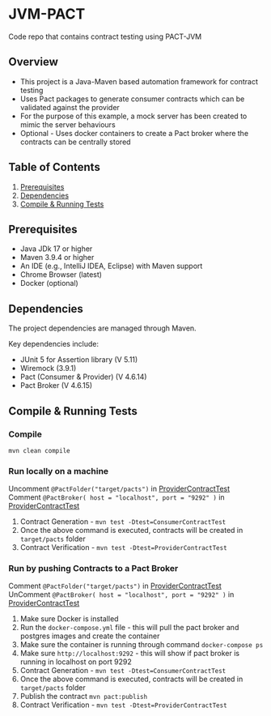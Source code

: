 # JVM-PACT
Code repo that contains contract testing using PACT-JVM

## Overview
- This project is a Java-Maven based automation framework for contract testing
- Uses Pact packages to generate consumer contracts which can be validated against the provider
- For the purpose of this example, a mock server has been created to mimic the server behaviours 
- Optional - Uses docker containers to create a Pact broker where the contracts can be centrally stored

## Table of Contents
1. [Prerequisites]()
2. [Dependencies]()
3. [Compile & Running Tests]()

## Prerequisites
- Java JDk 17 or higher
- Maven 3.9.4 or higher
- An IDE (e.g., IntelliJ IDEA, Eclipse) with Maven support
- Chrome Browser (latest)
- Docker (optional)

## Dependencies
The project dependencies are managed through Maven.

Key dependencies include:
- JUnit 5 for Assertion library (V 5.11)
- Wiremock (3.9.1)
- Pact (Consumer & Provider) (V 4.6.14)
- Pact Broker (V 4.6.15)

## Compile & Running Tests

### Compile
`mvn clean compile`

### Run locally on a machine
Uncomment `@PactFolder("target/pacts")` in [ProviderContractTest](src/test/java/provider/ProviderContractTest.java)
Comment `@PactBroker(
        host = "localhost",
        port = "9292"
)` in [ProviderContractTest](src/test/java/provider/ProviderContractTest.java)
1. Contract Generation - `mvn test -Dtest=ConsumerContractTest`
2. Once the above command is executed, contracts will be created in `target/pacts` folder
3. Contract Verification - `mvn test -Dtest=ProviderContractTest`

### Run by pushing Contracts to a Pact Broker
Comment `@PactFolder("target/pacts")` in [ProviderContractTest](src/test/java/provider/ProviderContractTest.java)
UnComment `@PactBroker(
        host = "localhost",
        port = "9292"
)` in [ProviderContractTest](src/test/java/provider/ProviderContractTest.java)
1. Make sure Docker is installed
2. Run the `docker-compose.yml` file - this will pull the pact broker and postgres images and create the container 
3. Make sure the container is running through command `docker-compose ps`
4. Make sure `http://localhost:9292` - this will show if pact broker is running in localhost on port 9292
5. Contract Generation - `mvn test -Dtest=ConsumerContractTest`
6. Once the above command is executed, contracts will be created in `target/pacts` folder
7. Publish the contract `mvn pact:publish`
8. Contract Verification - `mvn test -Dtest=ProviderContractTest`
